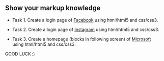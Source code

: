 ## Show your markup knowledge

- Task 1. Create a login page of [Facebook](https://www.facebook.com/) using html/html5 and css/css3.

- Task 2. Create a login page of [Instagram](https://www.instagram.com/) using html/html5 and css/css3.

- Task 3. Create a homepage (blocks in following screen) of [Microsoft](https://microsoft.com/ru-kz) using html/html5 and css/css3.

GOOD LUCK :)
